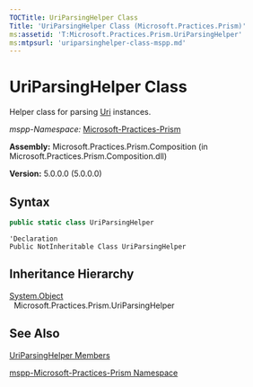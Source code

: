 ```yaml
---
TOCTitle: UriParsingHelper Class
Title: 'UriParsingHelper Class (Microsoft.Practices.Prism)'
ms:assetid: 'T:Microsoft.Practices.Prism.UriParsingHelper'
ms:mtpsurl: 'uriparsinghelper-class-mspp.md'
---
```



# UriParsingHelper Class

Helper class for parsing [Uri](http://msdn.microsoft.com/en-us/library/txt7706a) instances.

*mspp-*Namespace:** [Microsoft-Practices-Prism](https://msdn-microsoft-com/library/microsoft-practices-prism-namespace)

**Assembly:** Microsoft.Practices.Prism.Composition (in Microsoft.Practices.Prism.Composition.dll)

**Version:** 5.0.0.0 (5.0.0.0)

## Syntax
```C#
public static class UriParsingHelper
```
```VB
'Declaration
Public NotInheritable Class UriParsingHelper
```

## Inheritance Hierarchy

[System.Object](http://msdn.microsoft.com/en-us/library/e5kfa45b)  
  Microsoft.Practices.Prism.UriParsingHelper

## See Also

[UriParsingHelper Members](/patterns-practices/reference/uriparsinghelper-members-mspp)

[mspp-Microsoft-Practices-Prism Namespace](https://msdn-microsoft-com/library/microsoft-practices-prism-namespace)
